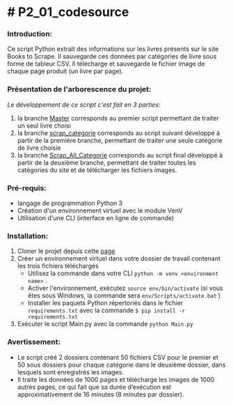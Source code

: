 # **# P2_01_codesource**

### Introduction:
Ce script Python extrait des informations sur les livres présents sur le site Books to Scrape.
Il sauvegarde ces données par catégories de livre sous forme de tableur CSV.
Il télécharge et sauvegarde le fichier image de chaque page produit (un livre par page).

### Présentation de l'arborescence du projet:
*Le développement de ce script c'est fait en 3 parties:*
  1. la branche [Master](https://github.com/RenoFar/P2_01_codesource/tree/master/ "Master") corresponds au premier script permettant de traiter un seul livre choisi
  2. la branche [scrap_categorie](https://github.com/RenoFar/P2_01_codesource/tree/scrap_categorie "scrap_categorie") corresponds au script suivant développé à partir de la première branche, permettant de traiter une seule catégorie de livre choisie
  3. la branche [Scrap_All_Categorie](https://github.com/RenoFar/P2_01_codesource/tree/Scrap_All_Category "Scrap_All_Categorie") corresponds au script final développé à partir de la deuxième branche, permettant de traiter toutes les catégories du site et de télécharger les fichiers images.
  
### Pré-requis:
- langage de programmation Python 3 
- Création d'un environnement virtuel avec le module VenV
- Utilisation d'une CLI (interface en ligne de commande)

### Installation:
1. Cloner le projet depuis cette [page](https://github.com/RenoFar/P2_01_codesource "page")
2. Créer un environnement virtuel dans votre dossier de travail contenant les trois fichiers téléchargés
	- Utilisez la commande dans votre CLI `python -m venv <environment name>`  .
	- Activer l'environnement, exécutez `source env/bin/activate`  (si vous êtes sous Windows, la commande sera `env/Scripts/activate.bat`  )
	- Installer les paquets Python répertoriés dans le fichier `requirements.txt`
		avec la commande `$ pip install -r requirements.txt`
3. Exécuter le script Main.py avec la commande `python Main.py`

### Avertissement:
 - Le script créé 2 dossiers contenant 50 fichiers CSV pour le premier et 50 sous dossiers pour chaque catégorie dans le deuxième dossier, dans lesquels sont enregistrés les images.
 - Il traite les données de 1000 pages et télécharge les images de 1000 autres pages, ce qui fait que sa durée d’exécution est approximativement de 16 minutes (8 minutes par dossier).
